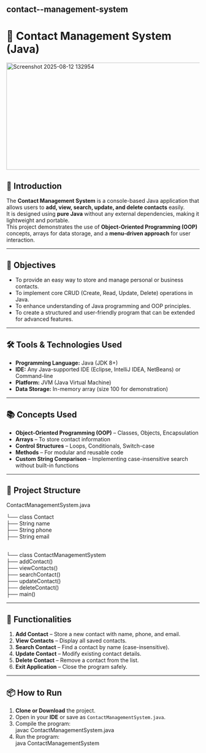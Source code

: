 ## contact--management-system
# 📇 Contact Management System (Java)
<img width="616" height="279" alt="Screenshot 2025-08-12 132954" src="https://github.com/user-attachments/assets/9d850b32-d972-4c77-8682-c04ec8dd76ce" />

## 📌 Introduction
The **Contact Management System** is a console-based Java application that allows users to **add, view, search, update, and delete contacts** easily.  
It is designed using **pure Java** without any external dependencies, making it lightweight and portable.  
This project demonstrates the use of **Object-Oriented Programming (OOP)** concepts, arrays for data storage, and a **menu-driven approach** for user interaction.  

---

## 🎯 Objectives
- To provide an easy way to store and manage personal or business contacts.
- To implement core CRUD (Create, Read, Update, Delete) operations in Java.
- To enhance understanding of Java programming and OOP principles.
- To create a structured and user-friendly program that can be extended for advanced features.

---

## 🛠️ Tools & Technologies Used
- **Programming Language:** Java (JDK 8+)
- **IDE:** Any Java-supported IDE (Eclipse, IntelliJ IDEA, NetBeans) or Command-line
- **Platform:** JVM (Java Virtual Machine)
- **Data Storage:** In-memory array (size 100 for demonstration)

---

## 📚 Concepts Used
- **Object-Oriented Programming (OOP)** – Classes, Objects, Encapsulation
- **Arrays** – To store contact information
- **Control Structures** – Loops, Conditionals, Switch-case
- **Methods** – For modular and reusable code
- **Custom String Comparison** – Implementing case-insensitive search without built-in functions

---

## 📂 Project Structure
ContactManagementSystem.java

└── class Contact <br>
├── String name <br>
├── String phone <br>
├── String email <br><br>

  
└── class ContactManagementSystem <br>
├── addContact()<br>
├── viewContacts()<br>
├── searchContact()<br>
├── updateContact()<br>
├── deleteContact()<br>
├── main()<br>


---

## 🚀 Functionalities
1. **Add Contact** – Store a new contact with name, phone, and email.
2. **View Contacts** – Display all saved contacts.
3. **Search Contact** – Find a contact by name (case-insensitive).
4. **Update Contact** – Modify existing contact details.
5. **Delete Contact** – Remove a contact from the list.
6. **Exit Application** – Close the program safely.

---

## 📦 How to Run
1. **Clone or Download** the project.
2. Open in your **IDE** or save as `ContactManagementSystem.java`.
3. Compile the program: <br>
       javac ContactManagementSystem.java
4. Run the program: <br>
      java ContactManagementSystem
